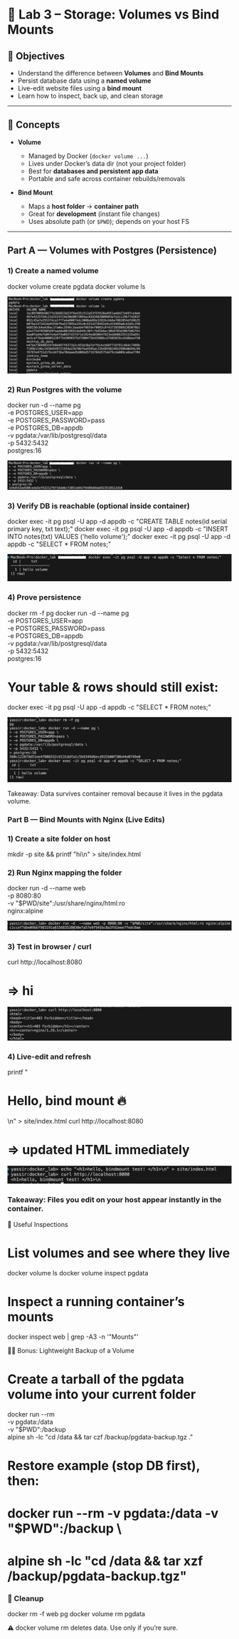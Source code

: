# 🐳 Lab 3 – Storage: Volumes vs Bind Mounts

## 🎯 Objectives
- Understand the difference between **Volumes** and **Bind Mounts**
- Persist database data using a **named volume**
- Live-edit website files using a **bind mount**
- Learn how to inspect, back up, and clean storage

---

## 🔎 Concepts

- **Volume**  
  - Managed by Docker (`docker volume ...`)  
  - Lives under Docker’s data dir (not your project folder)  
  - Best for **databases and persistent app data**  
  - Portable and safe across container rebuilds/removals

- **Bind Mount**  
  - Maps a **host folder** → **container path**  
  - Great for **development** (instant file changes)  
  - Uses absolute path (or `$PWD`); depends on your host FS

---

## Part A — Volumes with Postgres (Persistence)

### 1) Create a named volume
docker volume create pgdata
docker volume ls

![alt text](screenshots/image-0.png)

### 2) Run Postgres with the volume
docker run -d --name pg \
  -e POSTGRES_USER=app \
  -e POSTGRES_PASSWORD=pass \
  -e POSTGRES_DB=appdb \
  -v pgdata:/var/lib/postgresql/data \
  -p 5432:5432 \
  postgres:16

  ![alt text](screenshots/image-1.png)

### 3) Verify DB is reachable (optional inside container)
docker exec -it pg psql -U app -d appdb -c "CREATE TABLE notes(id serial primary key, txt text);"
docker exec -it pg psql -U app -d appdb -c "INSERT INTO notes(txt) VALUES ('hello volume');"
docker exec -it pg psql -U app -d appdb -c "SELECT * FROM notes;"

![alt text](screenshots/image-2.png)

### 4) Prove persistence
docker rm -f pg
docker run -d --name pg \
  -e POSTGRES_USER=app \
  -e POSTGRES_PASSWORD=pass \
  -e POSTGRES_DB=appdb \
  -v pgdata:/var/lib/postgresql/data \
  -p 5432:5432 \
  postgres:16

# Your table & rows should still exist:
docker exec -it pg psql -U app -d appdb -c "SELECT * FROM notes;"

![alt text](screenshots/image-3.png)

Takeaway: Data survives container removal because it lives in the pgdata volume.

### Part B — Bind Mounts with Nginx (Live Edits)
### 1) Create a site folder on host
mkdir -p site && printf "hi\n" > site/index.html

### 2) Run Nginx mapping the folder
docker run -d --name web \
  -p 8080:80 \
  -v "$PWD/site":/usr/share/nginx/html:ro \
  nginx:alpine

![alt text](screenshots/image-4.png)

### 3) Test in browser / curl
curl http://localhost:8080
# => hi
![alt text](screenshots/image-5.png)

### 4) Live-edit and refresh
printf "<h1>Hello, bind mount 🔥</h1>\n" > site/index.html
curl http://localhost:8080
# => updated HTML immediately

![alt text](screenshots/image-6.png)


### Takeaway: Files you edit on your host appear instantly in the container.

🧰 Useful Inspections
# List volumes and see where they live
docker volume ls
docker volume inspect pgdata

# Inspect a running container’s mounts
docker inspect web | grep -A3 -n '"Mounts"'

🧑‍🍳 Bonus: Lightweight Backup of a Volume
# Create a tarball of the pgdata volume into your current folder
docker run --rm \
  -v pgdata:/data \
  -v "$PWD":/backup \
  alpine sh -lc "cd /data && tar czf /backup/pgdata-backup.tgz ."

# Restore example (stop DB first), then:
# docker run --rm -v pgdata:/data -v "$PWD":/backup \
#   alpine sh -lc "cd /data && tar xzf /backup/pgdata-backup.tgz"

### 🧹 Cleanup
docker rm -f web pg
docker volume rm pgdata


⚠️ docker volume rm deletes data. Use only if you’re sure.